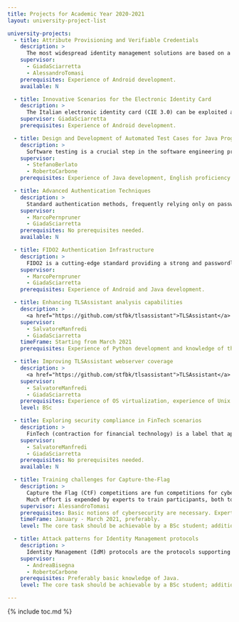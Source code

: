 ```yaml
---
title: Projects for Academic Year 2020-2021
layout: university-project-list

university-projects:
  - title: Attribute Provisioning and Verifiable Credentials
    description: >
      The most widespread identity management solutions are based on a centralized identity and federated ecosystem (e.g., SAML 2.0 and OpenID Connect). We are interested in exploring the viability for alternative systems that let users generate on-demand identities containing strictly necessary information, by aggregating validated identity attributes from different attribute authorities (e.g., via the use of Verifiable Credentials). This user-centric model provides benefits both for users (in terms of privacy and sovereignty) and service providers (in terms of highly certified information and number of attributes they can ask). An example is to allow users to log in into a service provider by sharing only the necessary information (e.g., having a certain age) instead of presenting the whole user identity.
    supervisor:
      - GiadaSciarretta
      - AlessandroTomasi
    prerequisites: Experience of Android development.
    available: N

  - title: Innovative Scenarios for the Electronic Identity Card
    description: >
      The Italian electronic identity card (CIE 3.0) can be exploited as an authentication mean, thanks to its capability to communicate via NFC (Near Field Communication) protocols and the cryptographic capabilities it is equipped with. We are interested in exploring further scenarios, such as the use of CIE 3.0 as an advanced electronic signature (FEA), pursuant to Article 64 and 65 of the Codice d’Amministrazione Digitale (CAD) legislation or the evolution of the authentication scheme by integrating innovative protocols (e.g., OpenID Connect and FIDO2).
    supervisor: GiadaSciarretta
    prerequisites: Experience of Android development.

  - title: Design and Development of Automated Test Cases for Java Program
    description: >
      Software testing is a crucial step in the software engineering process. The automation of the execution of test cases enhances the effectiveness of software testing and the quality of the code. In this internship, the System Under Test is a Java program developed in the context of secure data storage in the Cloud. The program, named CryptoAC, implements a state-of-the-art Access Control enforcement that combines cryptography and access control to protect sensitive data stored in the Cloud. CryptoAC is accessible through a web interface and RESTful APIs. The goal of this internship is to design and develop a suite of test cases for CryptoAC.
    supervisor:
      - StefanoBerlato
      - RobertoCarbone
    prerequisites: Experience of Java development, English proficiency.

  - title: Advanced Authentication Techniques
    description: >
      Standard authentication methods, frequently relying only on passwords, are extremely vulnerable to many attacks that can compromise the overall security of the infrastructure. For this reason, innovative technologies are being studied and gradually adopted to strengthen authentication processes, especially in sensitive contexts such as Public Administration, online banking and eHealth. Among these new techniques, step-up authentication and risk-based authentication are extremely important, since they manage to adjust the strength of the authentication process according to the sensitivity of the requested resources and the risks connected with behavioral or contextual aspects, respectively. The main goal of this internship is to study these advanced authentication techniques both from a theoretical and practical perspective.
    supervisor:
      - MarcoPernpruner
      - GiadaSciarretta
    prerequisites: No prerequisites needed.
    available: N

  - title: FIDO2 Authentication Infrastructure
    description: >
      FIDO2 is a cutting-edge standard providing a strong and passwordless authentication experience, by letting users leverage both physical authenticators (such as USB, NFC or BLE security keys) and platform authenticators (such as PINs or fingerprints registered on a smartphone) to properly authenticate. The most important feature of the FIDO2 standard is its reliance on a public-key infrastructure, so that no secret information is ever sent through the network. The main goal of this internship is to develop an infrastructure (composed of both an Android application and Java servlets) that implements the FIDO2 standard, thus investigating the security aspects needed to build a strong authentication environment.
    supervisor:
      - MarcoPernpruner
      - GiadaSciarretta
    prerequisites: Experience of Android and Java development.

  - title: Enhancing TLSAssistant analysis capabilities
    description: >
      <a href="https://github.com/stfbk/tlsassistant">TLSAssistant</a> is an open-source testing tool designed to help administrators in securing and verifying their TLS deployment. By combining state-of-the-art analysis tools with a report system able to provide actionable security hints (e.g., guiding the mitigation process), it can drastically decrease the amount of time required to resolve a wide set of issues. Being in the process of refactoring its code, the main goal of this internship is to extend its capabilities by implementing additional modules able to increase the amount of available checks or to provide new ways to aggregate and share its results.
    supervisor:
      - SalvatoreManfredi
      - GiadaSciarretta
    timeFrame: Starting from March 2021
    prerequisites: Experience of Python development and knowledge of the TLS protocol.

  - title: Improving TLSAssistant webserver coverage
    description: >
      <a href="https://github.com/stfbk/tlsassistant">TLSAssistant</a> is an open-source testing tool designed to help administrators in securing and verifying their TLS deployment. By combining state-of-the-art analysis tools with a report system able to provide actionable security hints (e.g., guiding the mitigation process), it can drastically decrease the amount of time required to resolve a wide set of issues when using Apache or nginx HTTP server. The main goal of this internship is to increase the set of supported webservers by replicating the vulnerable systems and writing the set of mitigations that will guide the users.
    supervisor:
      - SalvatoreManfredi
      - GiadaSciarretta
    prerequisites: Experience of OS virtualization, experience of Unix shell usage (Bash suggested) and knowledge of the TLS protocol.
    level: BSc

  - title: Exploring security compliance in FinTech scenarios
    description: >
      FinTech (contraction for financial technology) is a label that applies to all the financial services provided using digital technologies, it ranges from mobile payments to insurance, from crowd-funding to cryptocurrencies. Due to the highly sensitive nature of the FinTec transactions, it is mandatory to provide and abide by standards that can keep the entire ecosystem secure; two of them are PSD2 and PCI-DSS. The PSD2 requires Account Servicing Payment Service Providers (i.e. banks) to allow third parties to access the customer payment account. PCI-DSS is an industry standard created to ensure that all companies that process credit card information maintain a secure environment. While the currently used version (v3.2.1) has been published in 2018, PCI-DSS 4 will be completed in Q2 2021 and will bring several changes to an already existing and widely deployed standard. The main goal of this internship is to review the related documentation and to identify TLS-related checks, (eventually) leading to their implementation.
    supervisor:
      - SalvatoreManfredi
      - GiadaSciarretta
    prerequisites: No prerequisites needed.
    available: N

  - title: Training challenges for Capture-the-Flag
    description: >
      Capture the Flag (CtF) competitions are fun competitions for cybersecurity learners and enthusiasts, regularly run for participants to test their skills. Many write-ups and samples are available in public archives (<a href="https://ctftime.org/">https://ctftime.org/</a>).
      Much effort is expended by experts to train participants, both to work individually and as a team. We would like to offer some cryptographic challenges for our local node trainees, by setting up challenge containers (docker) and preparing training material. The implementation would also be very good practice for prospective participants.
    supervisor: AlessandroTomasi
    prerequisites: Basic notions of cybersecurity are necessary. Expertise in cryptography would be very useful, as would familiarity with web servers and docker.
    timeFrame: January - March 2021, preferably.
    level: The core task should be achievable by a BSc student; additional goals are available for MSc students.

  - title: Attack patterns for Identity Management protocols
    description: >
      Identity Management (IdM) protocols are the protocols supporting Single-Sign On (SSO) which is an authentication schema allowing the user to access different services using the same set of credentials. Two of the most known IdM protocols are SAML 2.0 SSO and OAuth 2.0/OpenID Connect. Several solutions for corporations like Google, Facebook and for Public Administration like eIDAS and SPID are based on IdM protocols. We propose to define attack patterns for assessing the security of IdM implementations. This activity can include the implementation of a plugin.
    supervisor:
      - AndreaBisegna
      - RobertoCarbone
    prerequisites: Preferably basic knowledge of Java.
    level: The core task should be achievable by a BSc student; additional goals are available for MSc students.

---
```


{% include toc.md %}